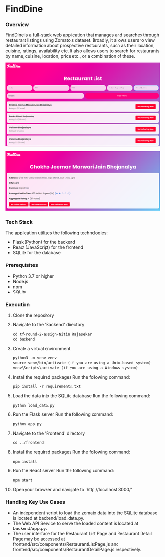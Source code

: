 
# FindDine

### Overview

FindDine is a full-stack web application that manages and searches through restaurant listings using Zomato's dataset. Broadly, it allows users to view detailed information about prospective restaurants, such as their location, cuisine, ratings, availability etc. It also allows users to search for restaurants by name, cuisine, location, price etc., or a combination of these.


![FindDine](images/List.png)

![FindDine](images/Details.png)


### Tech Stack

The application utilizes the following technologies:
- Flask (Python) for the backend
- React (JavaScript) for the frontend
- SQLite for the database


### Prerequisites

- Python 3.7 or higher
- Node.js
- npm
- SQLite


### Execution

1. Clone the repository
    


2. Navigate to the 'Backend' directory

    ```
    cd tf-round-2-assign-Nitin-Rajasekar
    cd backend

    ```

3. Create a virtual environment

    ```
    python3 -m venv venv
    source venv/bin/activate (if you are using a Unix-based system)
    venv\Scripts\activate (if you are using a Windows system)
    ```

4. Install the required packages
    Run the following command:
    ```
    pip install -r requirements.txt
    ```
5. Load the data into the SQLite database
    Run the following command:
    ```
    python load_data.py
    ```

5. Run the Flask server
    Run the following command:
    ```
    python app.py
    ```
6. Navigate to the 'Frontend' directory
    ```
    cd ../frontend
    ```
7. Install the required packages
    Run the following command:
    ```
    npm install
    ```
8. Run the React server
    Run the following command:
    ```
    npm start
    ```
9. Open your browser and navigate to 'http://localhost:3000/'


### Handling Key Use Cases

- An independent script to load the zomato data into the SQLite database is located at backend/load_data.py. 
- The Web API Service to serve the loaded content is located at backend/app.py.
- The user interface for the Restaurant List Page and Restaurant Detail Page may be accessed at frontend/src/components/RestaurantListPage.js and frontend/src/components/RestaurantDetailPage.js respectively.








